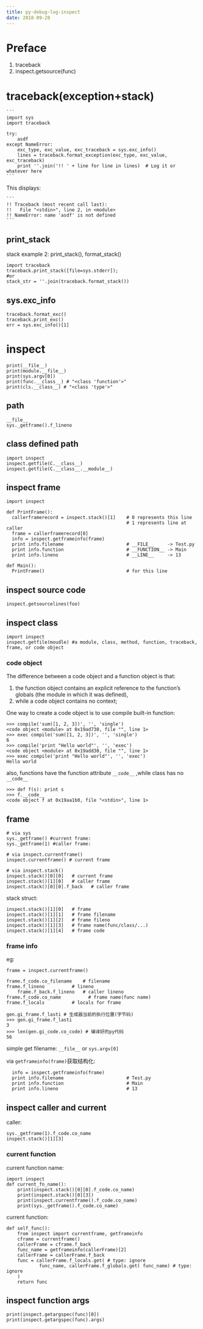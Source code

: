 ```yaml
---
title: py-debug-log-inspect
date: 2018-09-28
---
```

# Preface
1. traceback
2. inspect.getsource(func)

# traceback(exception+stack)
    ```
    import sys
    import traceback

    try:
        asdf
    except NameError:
        exc_type, exc_value, exc_traceback = sys.exc_info()
        lines = traceback.format_exception(exc_type, exc_value, exc_traceback)
        print ''.join('!! ' + line for line in lines)  # Log it or whatever here
    ```

This displays:

    ```
    !! Traceback (most recent call last):
    !!   File "<stdin>", line 2, in <module>
    !! NameError: name 'asdf' is not defined
    ```

## print_stack
stack example 2: print_stack(), format_stack()

	import traceback
	traceback.print_stack([file=sys.stderr]);
	#or
    stack_str = ''.join(traceback.format_stack())

## sys.exc_info

    traceback.format_exc()
    traceback.print_exc()
    err = sys.exc_info()[1]

# inspect

    print(__file__)
    print(module.__file__)
    print(sys.argv[0])
    print(func.__class__) # "<class 'function'>"
    print(cls.__class__) # "<class 'type'>"

## path

    __file__
    sys._getframe().f_lineno


## class defined path

    import inspect
    inspect.getfile(C.__class__)
    inspect.getfile(C.__class__.__module__)

## inspect frame

    import inspect

    def PrintFrame():
      callerframerecord = inspect.stack()[1]    # 0 represents this line
                                                # 1 represents line at caller
      frame = callerframerecord[0]
      info = inspect.getframeinfo(frame)
      print info.filename                       # __FILE__     -> Test.py
      print info.function                       # __FUNCTION__ -> Main
      print info.lineno                         # __LINE__     -> 13

    def Main():
      PrintFrame()                              # for this line

## inspect source code

    inspect.getsourcelines(foo)

## inspect class

    import inspect
    inspect.getfile(moudle) #a module, class, method, function, traceback, frame, or code object

### code object
The difference between a code object and a function object is that:
1. the function object contains an explicit reference to the function’s globals (the module in which it was defined),
2. while a code object contains no context;

One way to create a code object is to use compile built-in function:

    >>> compile('sum([1, 2, 3])', '', 'single')
    <code object <module> at 0x19ad730, file "", line 1>
    >>> exec compile('sum([1, 2, 3])', '', 'single')
    6
    >>> compile('print "Hello world"', '', 'exec')
    <code object <module> at 0x19add30, file "", line 1>
    >>> exec compile('print "Hello world"', '', 'exec')
    Hello world

also, functions have the function attribute `__code__` ,while class has no `__code__`

    >>> def f(s): print s
    >>> f.__code__
    <code object f at 0x19aa1b0, file "<stdin>", line 1>

## frame

    # via sys
    sys._getframe() #current frame:
    sys._getframe(1) #caller frame:

    # via inspect.currentframe()
    inspect.currentframe() # current frame

    # via inspect.stack()
    inspect.stack()[0][0]   # current frame
    inspect.stack()[1][0]   # caller frame
    inspect.stack()[0][0].f_back   # caller frame

stack struct:

    inspect.stack()[1][0]   # frame
    inspect.stack()[1][1]   # frame filename
    inspect.stack()[1][2]   # frame fileno
    inspect.stack()[1][3]   # frame name(func/class/...)
    inspect.stack()[1][4]   # frame code

### frame info
eg:

    frame = inspect.currentframe()

    frame.f_code.co_filename    # filename
    frame.f_lineno          # lineno
        frame.f_back.f_lineno   # caller lineno
    frame.f_code.co_name          # frame name(func name)
    frame.f_locals          # locals for frame

    gen.gi_frame.f_lasti # 生成器当前的执行位置(字节码)
    >>> gen.gi_frame.f_lasti
    3
    >>> len(gen.gi_code.co_code) # 编译好的py代码
    56

simple get filename: `__file__` or `sys.argv[0]`

via `getframeinfo(frame)`获取结构化:

      info = inspect.getframeinfo(frame)
      print info.filename                       # Test.py
      print info.function                       # Main
      print info.lineno                         # 13

## inspect caller and current
caller:

    sys._getframe(1).f_code.co_name
    inspect.stack()[1][3]

### current function
current function name:

    import inspect
    def current_fn_name():
        print(inspect.stack()[0][0].f_code.co_name)
        print(inspect.stack()[0][3])
        print(inspect.currentframe().f_code.co_name)
        print(sys._getframe().f_code.co_name)
    
current function:

    def self_func():
        from inspect import currentframe, getframeinfo
        cframe = currentframe()
        callerFrame = cframe.f_back
        func_name = getframeinfo(callerFrame)[2]
        callerFrame = callerFrame.f_back
        func = callerFrame.f_locals.get( # type: ignore
                func_name, callerFrame.f_globals.get( func_name) # type: ignore
        )
        return func

## inspect function args
    print(inspect.getargspec(func)[0])
    print(inspect.getargspec(func).args)